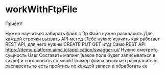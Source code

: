 # workWithFtpFile
Привет!

Нужно научиться забирать файл с ftp
Файл нужно раскрасить
Для каждой строчки вызвать API метод (Тебе нужно изучить как работает REST API, для чего нужны CREATE PUT GET итд)
Само REST API https://demo.platform.aimc.io/application/swagger-ui/ 
Нужно смотреть сущность User
Составить мапинг (какое поле будет записываться в какое) и согласовать со мной
Пример файла высылаю
раскрасить =. распарсить то есть пройтись по каждой записи и обработать ее
